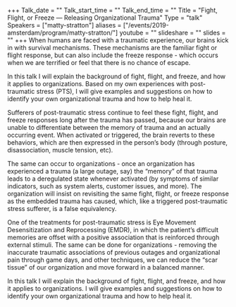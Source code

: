 +++
Talk_date = ""
Talk_start_time = ""
Talk_end_time = ""
Title = "Fight, Flight, or Freeze — Releasing Organizational Trauma"
Type = "talk"
Speakers = ["matty-stratton"]
aliases = ["/events/2019-amsterdam/program/matty-stratton/"]
youtube = ""
slideshare = ""
slides = ""
+++
When humans are faced with a traumatic experience, our brains kick in with survival mechanisms. These mechanisms are the familiar fight or flight response, but can also include the freeze response - which occurs when we are terrified or feel that there is no chance of escape.

In this talk I will explain the background of fight, flight, and freeze, and how it applies to organizations. Based on my own experiences with post-traumatic stress (PTS), I will give examples and suggestions on how to identify your own organizational trauma and how to help heal it.

Sufferers of post-traumatic stress continue to feel these fight, flight, and freeze responses long after the trauma has passed, because our brains are unable to differentiate between the memory of trauma and an actually occurring event. When activated or triggered, the brain reverts to these behaviors, which are then expressed in the person’s body (through posture, disassociation, muscle tension, etc).

The same can occur to organizations - once an organization has experienced a trauma (a large outage, say) the “memory” of that trauma leads to a deregulated state whenever activated (by symptoms of similar indicators, such as system alerts, customer issues, and more). The organization will insist on revisiting the same fight, flight, or freeze response as the embedded trauma has caused, which, like a triggered post-traumatic stress sufferer, is a false equivalency.

One of the treatments for post-traumatic stress is Eye Movement Desensitization and Reprocessing (EMDR), in which the patient’s difficult memories are offset with a positive association that is reinforced through external stimuli. The same can be done for organizations - removing the inaccurate traumatic associations of previous outages and organizational pain through game days, and other techniques, we can reduce the “scar tissue” of our organization and move forward in a balanced manner.

In this talk I will explain the background of fight, flight, and freeze, and how it applies to organizations. I will give examples and suggestions on how to identify your own organizational trauma and how to help heal it.
